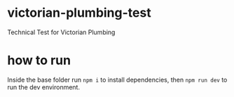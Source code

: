 # victorian-plumbing-test
Technical Test for Victorian Plumbing

# how to run
Inside the base folder run `npm i` to install dependencies, then `npm run dev` to run the dev environment.